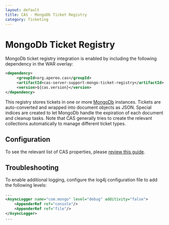 ```yaml
---
layout: default
title: CAS - MongoDb Ticket Registry
category: Ticketing
---
```


# MongoDb Ticket Registry

MongoDb ticket registry integration is enabled by including the following dependency in the WAR overlay:

```xml
<dependency>
     <groupId>org.apereo.cas</groupId>
     <artifactId>cas-server-support-mongo-ticket-registry</artifactId>
     <version>${cas.version}</version>
</dependency>
```

This registry stores tickets in one or more [MongoDb](https://www.mongodb.com/) instances.
Tickets are auto-converted and wrapped into document objects as JSON. Special indices are
created to let MongoDb handle the expiration of each document and cleanup tasks. Note that CAS generally tries to  create the relevant collections automatically to manage different ticket types. 

## Configuration

To see the relevant list of CAS properties, please [review this guide](../configuration/Configuration-Properties.html#mongodb-ticket-registry).

## Troubleshooting

To enable additional logging, configure the log4j configuration file to add the following
levels:

```xml
...
<AsyncLogger name="com.mongo" level="debug" additivity="false">
    <AppenderRef ref="console"/>
    <AppenderRef ref="file"/>
</AsyncLogger>
...
```

